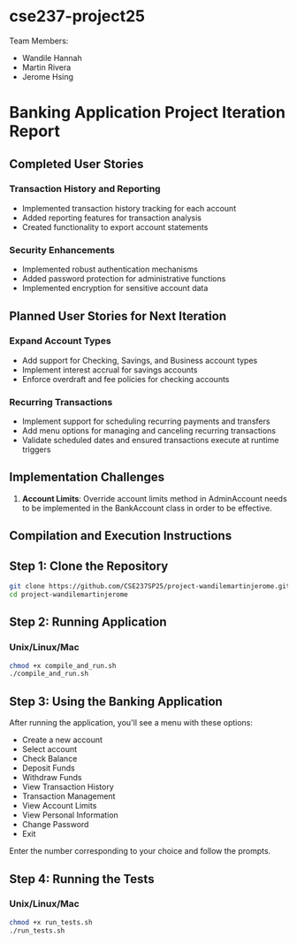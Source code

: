 # cse237-project25

Team Members:

* Wandile Hannah
* Martin Rivera
* Jerome Hsing

# Banking Application Project Iteration Report

## Completed User Stories

### Transaction History and Reporting
- Implemented transaction history tracking for each account
- Added reporting features for transaction analysis
- Created functionality to export account statements

### Security Enhancements
- Implemented robust authentication mechanisms
- Added password protection for administrative functions
- Implemented encryption for sensitive account data

## Planned User Stories for Next Iteration

### Expand Account Types
- Add support for Checking, Savings, and Business account types
- Implement interest accrual for savings accounts
- Enforce overdraft and fee policies for checking accounts

### Recurring Transactions
- Implement support for scheduling recurring payments and transfers
- Add menu options for managing and canceling recurring transactions
- Validate scheduled dates and ensured transactions execute at runtime triggers

## Implementation Challenges

1. **Account Limits**: Override account limits method in AdminAccount needs to be implemented in the BankAccount class in order to be effective. 
   
## Compilation and Execution Instructions

## Step 1: Clone the Repository
```bash
git clone https://github.com/CSE237SP25/project-wandilemartinjerome.git
cd project-wandilemartinjerome
```

## Step 2: Running Application
### Unix/Linux/Mac
```bash
chmod +x compile_and_run.sh
./compile_and_run.sh
```

## Step 3: Using the Banking Application
After running the application, you'll see a menu with these options:
* Create a new account
* Select account
* Check Balance
* Deposit Funds
* Withdraw Funds
* View Transaction History
* Transaction Management
* View Account Limits
* View Personal Information
* Change Password
* Exit
  
Enter the number corresponding to your choice and follow the prompts.

## Step 4: Running the Tests
### Unix/Linux/Mac
```bash
chmod +x run_tests.sh
./run_tests.sh
```
